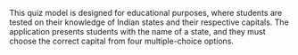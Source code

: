 This quiz model is designed for educational purposes, where students are tested on their knowledge of Indian states and their respective capitals. The application presents students with the name of a state, and they must choose the correct capital from four multiple-choice options.
